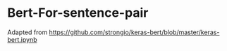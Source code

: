 # Bert-For-sentence-pair
Adapted from https://github.com/strongio/keras-bert/blob/master/keras-bert.ipynb
